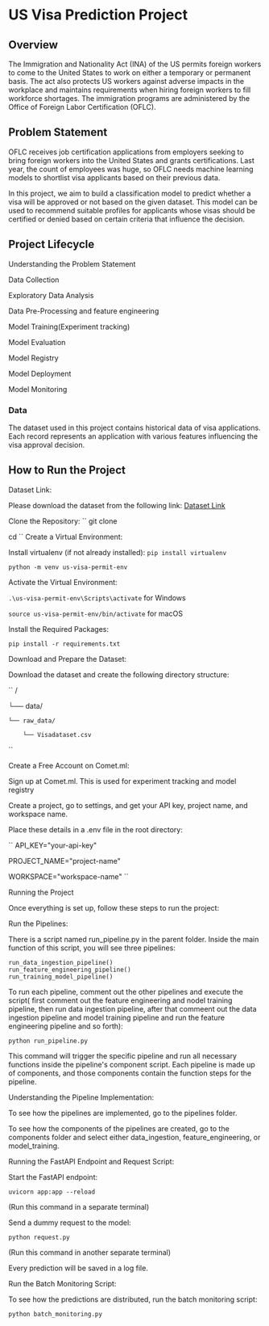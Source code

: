 # US Visa Prediction Project
## Overview
The Immigration and Nationality Act (INA) of the US permits foreign workers to come to the United States to work on either a temporary or permanent basis. The act also protects US workers against adverse impacts in the workplace and maintains requirements when hiring foreign workers to fill workforce shortages. The immigration programs are administered by the Office of Foreign Labor Certification (OFLC).

## Problem Statement
OFLC receives job certification applications from employers seeking to bring foreign workers into the United States and grants certifications. Last year, the count of employees was huge, so OFLC needs machine learning models to shortlist visa applicants based on their previous data.

In this project, we aim to build a classification model to predict whether a visa will be approved or not based on the given dataset. This model can be used to recommend suitable profiles for applicants whose visas should be certified or denied based on certain criteria that influence the decision.

## Project Lifecycle
Understanding the Problem Statement

Data Collection

Exploratory Data Analysis

Data Pre-Processing and feature engineering

Model Training(Experiment tracking)

Model Evaluation

Model Registry

Model Deployment

Model Monitoring

### Data

The dataset used in this project contains historical data of visa applications. Each record represents an application with various features influencing the visa approval decision.

## How to Run the Project

Dataset Link:

Please download the dataset from the following link: [Dataset Link](https://www.kaggle.com/datasets/moro23/easyvisa-dataset)

Clone the Repository:
``
git clone <repository-url>

cd <repository-directory>
``
Create a Virtual Environment:

Install virtualenv (if not already installed):
``
pip install virtualenv
``

``
python -m venv us-visa-permit-env
``

Activate the Virtual Environment:

``
.\us-visa-permit-env\Scripts\activate
``
for Windows

``
source us-visa-permit-env/bin/activate
``
for macOS

Install the Required Packages:

``
pip install -r requirements.txt
``

Download and Prepare the Dataset:

Download the dataset and create the following directory structure:

``
<repository-directory>/

└── data/

    └── raw_data/

        └── Visadataset.csv
``

Create a Free Account on Comet.ml:

Sign up at Comet.ml. This is used for experiment tracking and model registry

Create a project, go to settings, and get your API key, project name, and workspace name.

Place these details in a .env file in the root directory:

``
API_KEY="your-api-key"

PROJECT_NAME="project-name"

WORKSPACE="workspace-name"
``


Running the Project

Once everything is set up, follow these steps to run the project:

Run the Pipelines:

There is a script named run_pipeline.py in the parent folder. Inside the main function of this script, you will see three pipelines:

```
run_data_ingestion_pipeline()
run_feature_engineering_pipeline()
run_training_model_pipeline()
```

To run each pipeline, comment out the other pipelines and execute the script( first comment out the feature engineering and nodel training pipeline, then run data ingestion pipeline, after that commeent out the data ingestion pipeline and model training pipeline and run the feature engineering pipeline and so forth):

```
python run_pipeline.py
```

This command will trigger the specific pipeline and run all necessary functions inside the pipeline's component script. Each pipeline is made up of components, and those components contain the function steps for the pipeline.

Understanding the Pipeline Implementation:

To see how the pipelines are implemented, go to the pipelines folder.

To see how the components of the pipelines are created, go to the components folder and select either data_ingestion, feature_engineering, or model_training.

Running the FastAPI Endpoint and Request Script:

Start the FastAPI endpoint:

```
uvicorn app:app --reload
```
(Run this command in a separate terminal)

Send a dummy request to the model:

```
python request.py
```

(Run this command in another separate terminal)


Every prediction will be saved in a log file.

Run the Batch Monitoring Script:

To see how the predictions are distributed, run the batch monitoring script:

```
python batch_monitoring.py
```






